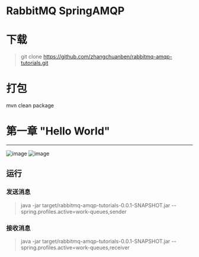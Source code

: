 # RabbitMQ SpringAMQP
# 下载
> git clone https://github.com/zhangchuanben/rabbitmq-amqp-tutorials.git
# 打包 
mvn clean package
# 第一章 "Hello World"

---
![image](http://www.rabbitmq.com/img/tutorials/python-one.png)
![image](http://www.rabbitmq.com/img/tutorials/prefetch-count.png)

## 运行
### 发送消息
> java -jar target/rabbitmq-amqp-tutorials-0.0.1-SNAPSHOT.jar --spring.profiles.active=work-queues,sender

### 接收消息
> java -jar target/rabbitmq-amqp-tutorials-0.0.1-SNAPSHOT.jar --spring.profiles.active=work-queues,receiver

